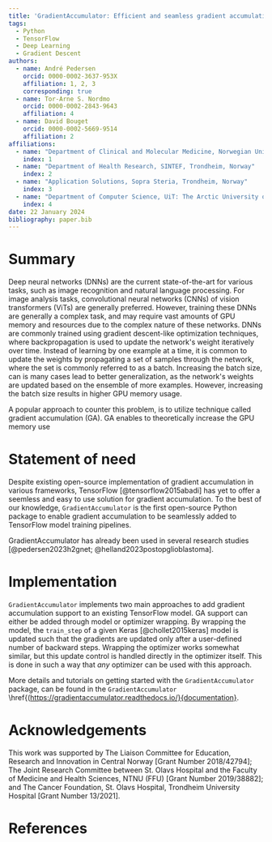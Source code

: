 ```yaml
---
title: 'GradientAccumulator: Efficient and seamless gradient accumulation for TensorFlow'
tags:
  - Python
  - TensorFlow
  - Deep Learning
  - Gradient Descent
authors:
  - name: André Pedersen
    orcid: 0000-0002-3637-953X
    affiliation: 1, 2, 3
    corresponding: true
  - name: Tor-Arne S. Nordmo
    orcid: 0000-0002-2843-9643
    affiliation: 4
  - name: David Bouget
    orcid: 0000-0002-5669-9514
    affiliation: 2
affiliations:
  - name: "Department of Clinical and Molecular Medicine, Norwegian University of Science and Technology (NTNU), Trondheim, Norway"
    index: 1
  - name: "Department of Health Research, SINTEF, Trondheim, Norway"
    index: 2
  - name: "Application Solutions, Sopra Steria, Trondheim, Norway"
    index: 3
  - name: "Department of Computer Science, UiT: The Arctic University of Norway, Tromsø, Norway"
    index: 4
date: 22 January 2024
bibliography: paper.bib
---
```


# Summary 

Deep neural networks (DNNs) are the current state-of-the-art for various tasks, such as image recognition and natural language processing. For image analysis tasks, convolutional neural networks (CNNs) of vision transformers (ViTs) are generally preferred. However, training these DNNs are generally a complex task, and may require vast amounts of GPU memory and resources due to the complex nature of these networks. DNNs are commonly trained using gradient descent-like optimization techniques, where backpropagation is used to update the network's weight iteratively over time. Instead of learning by one example at a time, it is common to update the weights by propagating a set of samples through the network, where the set is commonly referred to as a batch. Increasing the batch size, can is many cases lead to better generalization, as the network's weights are updated based on the ensemble of more examples. However, increasing the batch size results in higher GPU memory usage.


A popular approach to counter this problem, is to utilize technique called gradient accumulation (GA). GA enables to theoretically increase the GPU memory use


# Statement of need 

Despite existing open-source implementation of gradient accumulation in various frameworks, TensorFlow [@tensorflow2015abadi] has yet to offer a seemless and easy to use solution for gradient accumulation. To the best of our knowledge, `GradientAccumulator` is the first open-source Python package to enable gradient accumulation to be seamlessly added to TensorFlow model training pipelines. 


GradientAccumulator has already been used in several research studies [@pedersen2023h2gnet; @helland2023postopglioblastoma].

  
# Implementation 

`GradientAccumulator` implements two main approaches to add gradient accumulation support to an existing TensorFlow model. GA support can either be added through model or optimizer wrapping. By wrapping the model, the `train_step` of a given Keras [@chollet2015keras] model is updated such that the gradients are updated only after a user-defined number of backward steps. Wrapping the optimizer works somewhat similar, but this update control is handled directly in the optimizer itself. This is done in such a way that _any_ optimizer can be used with this approach.


More details and tutorials on getting started with the `GradientAccumulator` package, can be found in the `GradientAccumulator `\href{(https://gradientaccumulator.readthedocs.io/}{documentation}.


# Acknowledgements

This work was supported by The Liaison Committee for Education, Research and Innovation in Central Norway [Grant Number 2018/42794]; The Joint Research Committee between St. Olavs Hospital and the Faculty of Medicine and Health Sciences, NTNU (FFU) [Grant Number 2019/38882]; and The Cancer Foundation, St. Olavs Hospital, Trondheim University Hospital [Grant Number 13/2021].


# References
